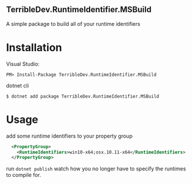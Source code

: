 ## TerribleDev.RuntimeIdentifier.MSBuild

A simple package to build all of your runtime identifiers


# Installation

Visual Studio:

```
PM> Install-Package TerribleDev.RuntimeIdentifier.MSBuild
```

dotnet cli

```
$ dotnet add package TerribleDev.RuntimeIdentifier.MSBuild
```


# Usage


add some runtime identifiers to your property group

```xml
  <PropertyGroup>
    <RuntimeIdentifiers>win10-x64;osx.10.11-x64</RuntimeIdentifiers>
  </PropertyGroup>
```

run `dotnet publish` watch how you no longer have to specify the runtimes to compile for.